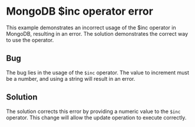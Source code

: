 # MongoDB $inc operator error
This example demonstrates an incorrect usage of the $inc operator in MongoDB, resulting in an error. The solution demonstrates the correct way to use the operator.
## Bug
The bug lies in the usage of the `$inc` operator. The value to increment must be a number, and using a string will result in an error.
## Solution
The solution corrects this error by providing a numeric value to the `$inc` operator. This change will allow the update operation to execute correctly.